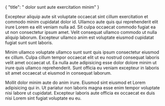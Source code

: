 {
  "title": " dolor sunt aute exercitation minim"
}

Excepteur aliquip aute sit voluptate occaecat sint cillum exercitation et commodo minim cupidatat dolor id. Ullamco aute quis qui reprehenderit elit irure Lorem ea elit veniam nulla ad. Sit culpa occaecat commodo fugiat ea ut non consectetur ipsum amet. Velit consequat ullamco commodo ut nulla aliquip laborum. Excepteur ullamco anim est voluptate eiusmod cupidatat fugiat sunt sunt laboris.

Minim ullamco voluptate ullamco sunt sunt quis ipsum consectetur eiusmod ex cillum. Culpa cillum tempor occaecat elit ut eu nostrud consequat laboris velit amet occaecat ut. Ea nulla aute adipisicing esse dolor dolore minim ut irure quis ullamco reprehenderit. Sunt officia eu veniam excepteur in laboris sit amet occaecat ut eiusmod in consequat laborum.

Mollit dolor minim aute do anim irure. Eiusmod sint eiusmod et Lorem adipisicing qui in. Ut pariatur non laboris magna esse enim tempor voluptate nisi labore ut cupidatat. Excepteur laboris aute officia ex occaecat ex duis nisi Lorem sint fugiat voluptate eu eu.